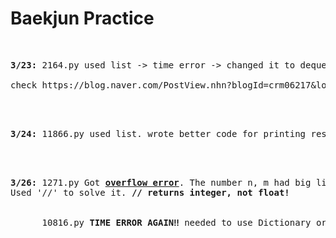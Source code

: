 # Baekjun Practice
<br>
<pre><strong>3/23:</strong> 2164.py used list -> time error -> changed it to deque.
<br>check https://blog.naver.com/PostView.nhn?blogId=crm06217&logNo=221832195003&parentCategoryNo=&categoryNo=22&viewDate=&isShowPopularPosts=false&from=postView : for time complexity!</pre>
<br><br>
<pre><strong>3/24:</strong> 11866.py used list. wrote better code for printing result + <strong>got better time complexity</strong> However 1158.py seems better. </pre>
<br><br>
<pre><strong>3/26:</strong> 1271.py Got <strong><u>overflow error</u></strong>. The number n, m had big limits that made overflow.<br>Used '//' to solve it. <strong>// returns integer, not float!</strong>
<br>
      10816.py <strong>TIME ERROR AGAIN‼️</strong> needed to use Dictionary or Counter</pre>
